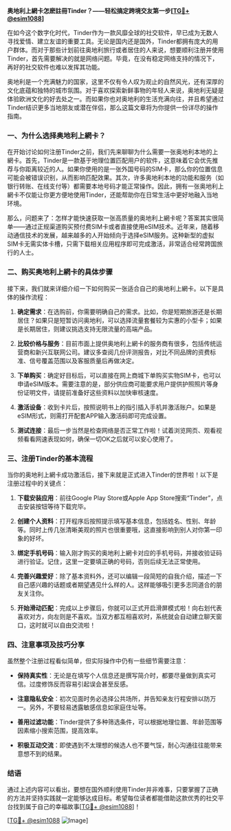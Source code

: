 **奥地利上網卡怎麽註冊Tinder？——轻松搞定跨境交友第一步[[TG💪+ @esim1088](https://t.me/s/esim1088)]**

在如今这个数字化时代，Tinder作为一款风靡全球的社交软件，早已成为无数人寻找爱情、建立友谊的重要工具。无论是国内还是国外，Tinder都拥有庞大的用户群体。而对于那些计划前往奥地利旅行或者居住的人来说，想要顺利注册并使用Tinder，首先需要解决的就是网络问题。毕竟，在没有稳定网络支持的情况下，再好的社交软件也难以发挥其功能。

奥地利是一个充满魅力的国家，这里不仅有令人叹为观止的自然风光，还有深厚的文化底蕴和独特的城市氛围。对于喜欢探索新鲜事物的年轻人来说，奥地利无疑是体验欧洲文化的好去处之一。而如果你也对奥地利的生活充满向往，并且希望通过Tinder结识更多当地朋友或潜在伴侣，那么这篇文章将为你提供一份详尽的操作指南。

### 一、为什么选择奥地利上網卡？

在开始讨论如何注册Tinder之前，我们先来聊聊为什么需要一张奥地利本地的上網卡。首先，Tinder是一款基于地理位置匹配用户的软件，这意味着它会优先推荐与你距离较近的人。如果你使用的是一张外国号码的SIM卡，那么你的位置信息可能会被错误识别，从而影响匹配效果。其次，许多奥地利本地的功能和服务（如银行转账、在线支付等）都需要本地号码才能正常操作。因此，拥有一张奥地利上網卡不仅能让你更方便地使用Tinder，还能帮助你在日常生活中更好地融入当地环境。

那么，问题来了：怎样才能快速获取一张高质量的奥地利上網卡呢？答案其实很简单——通过正规渠道购买预付费SIM卡或者直接使用eSIM技术。近年来，随着移动通信技术的发展，越来越多的人开始倾向于选择eSIM服务。这种新型的虚拟SIM卡无需实体卡槽，只需下载相关应用程序即可完成激活，非常适合经常跨国旅行的人士。

### 二、购买奥地利上網卡的具体步骤

接下来，我们就来详细介绍一下如何购买一张适合自己的奥地利上網卡。以下是具体的操作流程：

1. **确定需求**：在选购前，你需要明确自己的需求。比如，你是短期旅游还是长期居住？如果只是短暂访问奥地利，可以选择流量套餐较为实惠的小型卡；如果是长期居住，则建议挑选支持无限流量的高端产品。
   
2. **比较价格与服务**：目前市面上提供奥地利上網卡的服务商有很多，包括传统运营商和新兴互联网公司。建议多查阅几份评测报告，对比不同品牌的资费标准、信号覆盖范围以及客服质量后再做决定。

3. **下单购买**：确定好目标后，可以直接在网上商城下单购买实物SIM卡，也可以申请eSIM版本。需要注意的是，部分供应商可能要求用户提供护照照片等身份证明文件，请提前准备好这些资料以加快审核速度。

4. **激活设备**：收到卡片后，按照说明书上的指引插入手机并激活账户。如果是eSIM形式，则需打开配套APP输入激活码即可完成设置。

5. **测试连接**：最后一步当然是检查网络是否正常工作啦！试着浏览网页、观看视频看看网速表现如何，确保一切OK之后就可以安心使用了。

### 三、注册Tinder的基本流程

当你的奥地利上網卡成功激活后，接下来就是正式进入Tinder的世界啦！以下是注册过程中的关键点：

1. **下载安装应用**：前往Google Play Store或Apple App Store搜索“Tinder”，点击安装按钮等待下载完毕。

2. **创建个人资料**：打开程序后按照提示填写基本信息，包括姓名、性别、年龄等。同时上传几张清晰美观的照片也很重要哦，这直接影响到别人对你第一印象的好坏。

3. **绑定手机号码**：输入刚才购买的奥地利上網卡对应的手机号码，并接收验证码进行验证。记住，这里一定要填正确的号码，否则后续无法正常使用。

4. **完善兴趣爱好**：除了基本资料外，还可以编辑一段简短的自我介绍，描述一下自己感兴趣的话题或者期望遇见什么样的人。这样能够吸引更多志同道合的朋友关注你。

5. **开始滑动匹配**：完成以上步骤后，你就可以正式开启滑屏模式啦！向右划代表喜欢对方，向左则是不喜欢。当双方都互相喜欢时，系统就会自动建立聊天窗口，这时就可以自由交流啦！

### 四、注意事项及技巧分享

虽然整个注册过程看似简单，但实际操作中仍有一些细节需要注意：

- **保持真实性**：无论是在填写个人信息还是撰写简介时，都要尽量做到真实可信。过度修饰反而容易引起误会甚至反感。
  
- **注意隐私安全**：初次见面时务必选择公共场所，并告知亲友行程安排以防万一。另外，不要轻易透露敏感信息如家庭住址等。

- **善用过滤功能**：Tinder提供了多种筛选条件，可以根据地理位置、年龄范围等因素缩小搜索范围，提高效率。

- **积极互动交流**：即使遇到不太理想的候选人也不要气馁，耐心沟通往往能带来意想不到的结果。

### 结语

通过上述内容可以看出，要想在国外顺利使用Tinder并非难事，只要掌握了正确的方法并坚持实践就一定能够达成目标。希望每位读者都能借助这款优秀的社交平台找到属于自己的幸福故事[[TG💪+ @esim1088](https://t.me/s/esim1088)]！

[[TG💪+ @esim1088](https://t.me/s/esim1088) ![Image](https://i.postimg.cc/4NQfJmqS/Snipaste-2025-05-13-00-14-12.png)]
